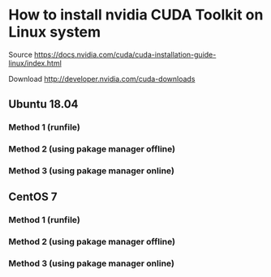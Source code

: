 # How to install nvidia CUDA Toolkit on Linux system
Source https://docs.nvidia.com/cuda/cuda-installation-guide-linux/index.html

Download http://developer.nvidia.com/cuda-downloads

## Ubuntu 18.04
### Method 1 (runfile)

### Method 2 (using pakage manager offline)

### Method 3 (using pakage manager online)

## CentOS 7
### Method 1 (runfile)

### Method 2 (using pakage manager offline)

### Method 3 (using pakage manager online)
